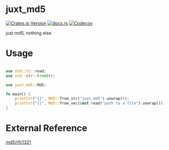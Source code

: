 juxt_md5
================

[![Crates.io Version](https://img.shields.io/crates/v/juxt_md5?style=flat)](https://crates.io/crates/juxt_md5)
[![docs.rs](https://img.shields.io/docsrs/juxt_md5?style=flat&logo=docsdotrs)](https://docs.rs/juxt_md5/latest/juxt_md5/)
[![Codecov](https://img.shields.io/codecov/c/gh/wolfired/juxt_md5?token=YWSDIGP5KD&style=flat&logo=codecov)](https://app.codecov.io/gh/wolfired/juxt_md5)

just md5, nothing else

# Usage

```rust

use std::fs::read;
use std::str::FromStr;

use just_md5::Md5;

fn main() {
    println!("{}", Md5::from_str("just_md5").unwrap());
    println!("{}", Md5::from_vec(&mut read("path to a file").unwrap()));
}

```

# External Reference

[md5/rfc1321](https://www.ietf.org/rfc/rfc1321.txt)
